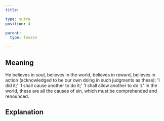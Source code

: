 ```yaml
---
title: 

type: sutra
position: 4

parent:
  type: lesson

---
```


## Meaning

He believes in soul, believes in the world, believes in reward, believes in action (acknowledged to be our own doing in such judgments as these): 'I did it;' 'I shall cause another to do it;' 'I shall allow another to do it.' In the world, these are all the causes of sin, which must be comprehended and renounced.

## Explanation